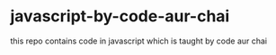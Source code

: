 # javascript-by-code-aur-chai
 this repo contains code in javascript which is taught by code aur chai 
